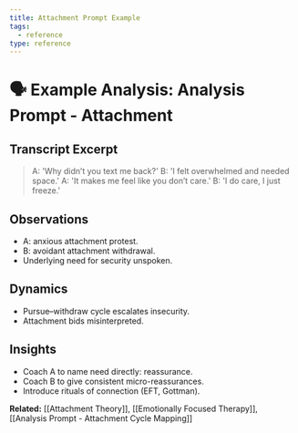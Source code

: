 ```yaml
---
title: Attachment Prompt Example
tags:
  - reference
type: reference
---
```


<!-- @format -->

# 🗣 Example Analysis: Analysis Prompt - Attachment

## Transcript Excerpt

> A: 'Why didn’t you text me back?'
> B: 'I felt overwhelmed and needed space.'
> A: 'It makes me feel like you don’t care.'
> B: 'I do care, I just freeze.'

## Observations

- A: anxious attachment protest.
- B: avoidant attachment withdrawal.
- Underlying need for security unspoken.

## Dynamics

- Pursue–withdraw cycle escalates insecurity.
- Attachment bids misinterpreted.

## Insights

- Coach A to name need directly: reassurance.
- Coach B to give consistent micro-reassurances.
- Introduce rituals of connection (EFT, Gottman).

**Related:** [[Attachment Theory]], [[Emotionally Focused Therapy]], [[Analysis Prompt - Attachment Cycle Mapping]]
